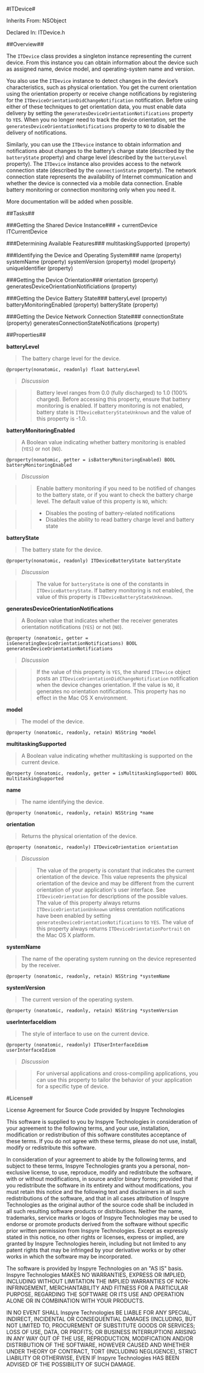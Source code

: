 #ITDevice#



Inherits From:    NSObject

Declared In:      ITDevice.h


##Overview##

The `ITDevice` class provides a singleton instance representing the current device. From this instance you can obtain information about the device such as assigned name, device model, and operating-system name and version.

You also use the `ITDevice` instance to detect changes in the device’s characteristics, such as physical orientation. You get the current orientation using the orientation property or receive change notifications by registering for the `ITDeviceOrientationDidChangeNotification` notification. Before using either of these techniques to get orientation data, you must enable data delivery by setting the `generatesDeviceOrientationNotifications` property to `YES`. When you no longer need to track the device orientation, set the `generatesDeviceOrientationNotifications` property to `NO` to disable the delivery of notifications.

Similarly, you can use the `ITDevice` instance to obtain information and notifications about changes to the battery’s charge state (described by the `batteryState` property) and charge level (described by the `batteryLevel` property). The `ITDevice` instance also provides access to the network connection state (described by the `connectionState` property). The network connection state represents the availability of Internet communication and whether the device is connected via a mobile data connection. Enable battery monitoring or connection monitoring only when you need it.

More documentation will be added when possible.

##Tasks##

###Getting the Shared Device Instance###
    + currentDevice
    ITCurrentDevice

###Determining Available Features###
    multitaskingSupported (property)

###Identifying the Device and Operating System###
    name             (property)
    systemName       (property)
    systemVersion    (property)
    model            (property)
    uniqueIdentifier (property)

###Getting the Device Orientation###
    orientation                              (property)
    generatesDeviceOrientationNotificiations (property)

###Getting the Device Battery State###
    batteryLevel             (property)
    batteryMonitoringEnabled (property)
    batteryState             (property)

###Getting the Device Network Connection State###
    connectionState                       (property)
    generatesConnectionStateNotifications (property)
    
##Properties##

**batteryLevel**

> The battery charge level for the device.

    @property(nonatomic, readonly) float batteryLevel
    
> *Discussion*

>> Battery level ranges from 0.0 (fully discharged) to 1.0 (100% charged). Before accessing this property, ensure that battery monitoring is enabled.
>> If battery monitoring is not enabled, battery state is `ITDeviceBatteryStateUnknown` and the value of this property is -1.0.
    
**batteryMonitoringEnabled**

> A Boolean value indicating whether battery monitoring is enabled (`YES`) or not (`NO`).

    @property(nonatomic, getter = isBatteryMonitoringEnabled) BOOL batteryMonitoringEnabled
    
> *Discussion*

>> Enable battery monitoring if you need to be notified of changes to the battery state, or if you want to check the battery charge level.
>> The default value of this property is `NO`, which:

>> - Disables the posting of battery-related notifications
>> - Disables the ability to read battery charge level and battery state

**batteryState**

> The battery state for the device.

    @property(nonatomic, readonly) ITDeviceBatteryState batteryState
    
> *Discussion*

>> The value for `batteryState` is one of the constants in `ITDeviceBatteryState`.
>> If battery monitoring is not enabled, the value of this property is `ITDeviceBatteryStateUnknown`.

**generatesDeviceOrientationNotifications**

> A Boolean value that indicates whether the receiver generates orientation notifications (`YES`) or not (`NO`).

    @property (nonatomic, getter = isGeneratingDeviceOrientationNotifications) BOOL generatesDeviceOrientationNotifications

> *Discussion*

>> If the value of this property is `YES`, the shared `ITDevice` object posts an `ITDeviceOrientationDidChangeNotification` notification when the device changes orientation.
>> If the value is `NO`, it generates no orientation notifications. This property has no effect in the Mac OS X environment.

**model**

> The model of the device.

    @property (nonatomic, readonly, retain) NSString *model
    
**multitaskingSupported**

> A Boolean value indicating whether multitasking is supported on the current device.

    @property (nonatomic, readonly, getter = isMultitaskingSupported) BOOL multitaskingSupported
    
**name**

> The name identifying the device.

    @property (nonatomic, readonly, retain) NSString *name
    
**orientation**

> Returns the physical orientation of the device.

    @property (nonatomic, readonly) ITDeviceOrientation orientation
    
> *Discussion*

>> The value of the property is constant that indicates the current orientation of the device. This value represents the physical orientation of the device and may be different from the current orientation of your application's user interface. See `ITDeviceOrientation` for descriptions of the possible values.
>> The value of this property always returns `ITDeviceOrientationUnknown` unless orentation notifications have been enabled by setting `generatesDeviceOrientationNotifications` to `YES`.
>> The value of this property always returns `ITDeviceOrientationPortrait` on the Mac OS X platform.

**systemName**

> The name of the operating system running on the device represented by the receiver.

    @property (nonatomic, readonly, retain) NSString *systemName
    
**systemVersion**

> The current version of the operating system.

    @property (nonatomic, readonly, retain) NSString *systemVersion
    
**userInterfaceIdiom**

> The style of interface to use on the current device.

    @property (nonatomic, readonly) ITUserInterfaceIdiom userInterfaceIdiom
    
> *Discussion*

>> For universal applications and cross-compiling applications, you can use this property to tailor the behavior of your application for a specific type of device.

#License#

License Agreement for Source Code provided by Inspyre Technologies

This software is supplied to you by Inspyre Technologies in consideration of your agreement to the following terms, and your use, installation, modification or redistribution of this software constitutes acceptance of these terms. If you do not agree with these terms, please do not use, install, modify or redistribute this software.

In consideration of your agreement to abide by the following terms, and subject to these terms, Inspyre Technologies grants you a personal, non-exclusive license, to use, reproduce, modify and redistribute the software, with or without modifications, in source and/or binary forms; provided that if you redistribute the software in its entirety and without modifications, you must retain this notice and the following text and disclaimers in all such redistributions of the software, and that in all cases attribution of Inspyre Technologies as the original author of the source code shall be included in all such resulting software products or distributions. Neither the name, trademarks, service marks or logos of Inspyre Technologies may be used to endorse or promote products derived from the software without specific prior written permission from Inspyre Technologies. Except as expressly stated in this notice, no other rights or licenses, express or implied, are granted by Inspyre Technologies herein, including but not limited to any patent rights that may be infringed by your derivative works or by other works in which the software may be incorporated.

The software is provided by Inspyre Technologies on an "AS IS" basis. Inspyre Technologies MAKES NO WARRANTIES, EXPRESS OR IMPLIED, INCLUDING WITHOUT LIMITATION THE IMPLIED WARRANTIES OF NON-INFRINGEMENT, MERCHANTABILITY AND FITNESS FOR A PARTICULAR PURPOSE, REGARDING THE SOFTWARE OR ITS USE AND OPERATION ALONE OR IN COMBINATION WITH YOUR PRODUCTS.

IN NO EVENT SHALL Inspyre Technologies BE LIABLE FOR ANY SPECIAL, INDIRECT, INCIDENTAL OR CONSEQUENTIAL DAMAGES (INCLUDING, BUT NOT LIMITED TO, PROCUREMENT OF SUBSTITUTE GOODS OR SERVICES; LOSS OF USE, DATA, OR PROFITS; OR BUSINESS INTERRUPTION) ARISING IN ANY WAY OUT OF THE USE, REPRODUCTION, MODIFICATION AND/OR DISTRIBUTION OF THE SOFTWARE, HOWEVER CAUSED AND WHETHER UNDER THEORY OF CONTRACT, TORT (INCLUDING NEGLIGENCE), STRICT LIABILITY OR OTHERWISE, EVEN IF Inspyre Technologies HAS BEEN ADVISED OF THE POSSIBILITY OF SUCH DAMAGE.